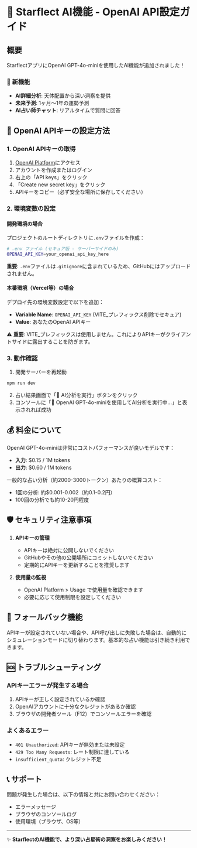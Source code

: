 # 🤖 Starflect AI機能 - OpenAI API設定ガイド

## 概要

StarflectアプリにOpenAI GPT-4o-miniを使用したAI機能が追加されました！

### 🌟 新機能
- **AI詳細分析**: 天体配置から深い洞察を提供
- **未来予測**: 1ヶ月〜1年の運勢予測
- **AI占い師チャット**: リアルタイムで質問に回答

## 🔧 OpenAI APIキーの設定方法

### 1. OpenAI APIキーの取得

1. [OpenAI Platform](https://platform.openai.com/)にアクセス
2. アカウントを作成またはログイン
3. 右上の「API keys」をクリック
4. 「Create new secret key」をクリック
5. APIキーをコピー（必ず安全な場所に保存してください）

### 2. 環境変数の設定

#### 開発環境の場合

プロジェクトのルートディレクトリに`.env`ファイルを作成：

```bash
# .env ファイル (セキュア版 - サーバーサイドのみ)
OPENAI_API_KEY=your_openai_api_key_here
```

**重要**: `.env`ファイルは`.gitignore`に含まれているため、GitHubにはアップロードされません。

#### 本番環境（Vercel等）の場合

デプロイ先の環境変数設定で以下を追加：
- **Variable Name**: `OPENAI_API_KEY` (VITE_プレフィックス削除でセキュア)
- **Value**: あなたのOpenAI APIキー

⚠️ **重要**: VITE_プレフィックスは使用しません。これによりAPIキーがクライアントサイドに露出することを防ぎます。

### 3. 動作確認

1. 開発サーバーを再起動
```bash
npm run dev
```

2. 占い結果画面で「🤖 AI分析を実行」ボタンをクリック
3. コンソールに「🤖 OpenAI GPT-4o-miniを使用してAI分析を実行中...」と表示されれば成功

## 💰 料金について

OpenAI GPT-4o-miniは非常にコストパフォーマンスが良いモデルです：

- **入力**: $0.15 / 1M tokens
- **出力**: $0.60 / 1M tokens

一般的な占い分析（約2000-3000トークン）あたりの概算コスト：
- 1回の分析: 約$0.001-0.002（約0.1-0.2円）
- 100回の分析でも約10-20円程度

## 🛡️ セキュリティ注意事項

1. **APIキーの管理**
   - APIキーは絶対に公開しないでください
   - GitHubやその他の公開場所にコミットしないでください
   - 定期的にAPIキーを更新することを推奨します

2. **使用量の監視**
   - OpenAI Platform > Usage で使用量を確認できます
   - 必要に応じて使用制限を設定してください

## 🔄 フォールバック機能

APIキーが設定されていない場合や、API呼び出しに失敗した場合は、自動的にシミュレーションモードに切り替わります。基本的な占い機能は引き続き利用できます。

## 🆘 トラブルシューティング

### APIキーエラーが発生する場合

1. APIキーが正しく設定されているか確認
2. OpenAIアカウントに十分なクレジットがあるか確認
3. ブラウザの開発者ツール（F12）でコンソールエラーを確認

### よくあるエラー

- `401 Unauthorized`: APIキーが無効または未設定
- `429 Too Many Requests`: レート制限に達している
- `insufficient_quota`: クレジット不足

## 📞 サポート

問題が発生した場合は、以下の情報と共にお問い合わせください：
- エラーメッセージ
- ブラウザのコンソールログ
- 使用環境（ブラウザ、OS等）

---

✨ **StarflectのAI機能で、より深い占星術の洞察をお楽しみください！** 